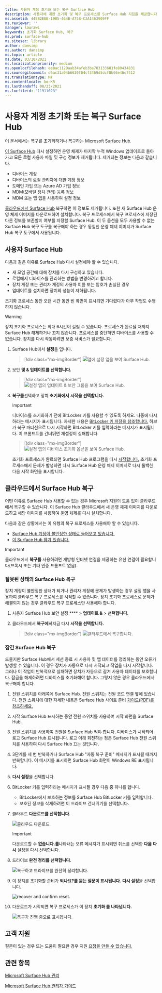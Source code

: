 ```yaml
---
title: 사용자 계정 초기화 또는 복구 Surface Hub
description: 사용자에 대한 초기화 및 복구 프로세스를 Surface Hub 지침을 제공합니다.
ms.assetid: 44E82EEE-1905-464B-A758-C2A1463909FF
ms.reviewer: ''
manager: laurawi
keywords: 초기화 Surface Hub, 복구
ms.prod: surface-hub
ms.sitesec: library
author: dansimp
ms.author: dansimp
ms.topic: article
ms.date: 03/10/2021
ms.localizationpriority: medium
ms.openlocfilehash: ee8ac1129aab34afeb3be783133681fe80434831
ms.sourcegitcommit: d6ac31a94b6630f04cf3469d5dcf8b66e46c7412
ms.translationtype: MT
ms.contentlocale: ko-KR
ms.lasthandoff: 08/23/2021
ms.locfileid: "11911023"
---
```

# <a name="reset-or-recover-a-surface-hub"></a>사용자 계정 초기화 또는 복구 Surface Hub

이 문서에서는 복구를 초기화하거나 복구하는 Microsoft Surface Hub.  

[이 Surface Hub](#reset-a-surface-hub) 다시 설정하면 운영 체제가 마지막 누적 Windows 업데이트로 돌아가고 모든 로컬 사용자 파일 및 구성 정보가 제거됩니다. 제거되는 정보는 다음과 같습니다.

- 디바이스 계정
- 디바이스의 로컬 관리자에 대한 계정 정보
- 도메인 가입 또는 Azure AD 가입 정보
- MDM(모바일 장치 관리) 등록 정보
- MDM 또는 앱 앱을 사용하여 설정 정보

[클라우드에서 Surface Hub](#recover-a-surface-hub-from-the-cloud) 복구하면 이 정보도 제거됩니다. 또한 새 Surface Hub 운영 체제 이미지를 다운로드하여 설치합니다. 복구 프로세스에서 복구 프로세스에 저장된 다른 정보를 보존할지 여부를 지정할 Surface Hub. 이 두 옵션을 모두 사용할 [](surface-hub-recovery-tool.md) 수 없는 Surface Hub 복구 도구를 복구해야 하는 경우 동일한 운영 체제 이미지가 Surface Hub 복구 도구에서 사용됩니다.

## <a name="reset-a-surface-hub"></a>사용자 Surface Hub

다음과 같은 이유로 Surface Hub 다시 설정해야 할 수 있습니다.

- 새 모임 공간에 대해 장치를 다시 구성하고 있습니다.
- 로컬에서 디바이스를 관리하는 방법을 변경하려고 합니다.
- 장치 계정 또는 관리자 계정의 사용자 이름 또는 암호가 손실된 경우
- 업데이트를 설치하면 장치의 성능이 저하됩니다.

초기화 프로세스 동안 오랜 시간 동안 빈 화면이 표시되면 기다렸다가 아무 작업도 수행하지 않습니다.

> [!WARNING]
> 장치 초기화 프로세스는 최대 6시간이 걸릴 수 있습니다. 프로세스가 완료될 때까지 Surface Hub 해제하거나 끄지 않습니다. 프로세스를 중단하면 디바이스를 사용할 수 없습니다. 장치를 다시 작동하려면 보증 서비스가 필요합니다.

1. Surface Hub에서 **설정**을 엽니다.

   > [!div class="mx-imgBorder"]
   > ![앱에 설정 앱을 보여 Surface Hub.](images/sh-settings.png)

2. 보안 **및 & 업데이트를 선택합니다.**

   > [!div class="mx-imgBorder"]
   > ![설정 앱의 업데이트 & 보안 그룹을 보여 Surface Hub.](images/sh-settings-update-security.png)

3. **복구를**선택하고 장치 **초기화에서** **시작을 선택합니다.**

   > [!IMPORTANT]
   > 디바이스를 초기화하기 전에 BitLocker 키를 사용할 수 있도록 하세요. 나중에 다시하라는 메시지가 표시됩니다. 자세한 내용은 [BitLocker 키 저장을 참조합니다.](save-bitlocker-key-surface-hub.md) 허브가 복구 파티션으로 다시 시작하면 BitLocker 키를 입력하라는 메시지가 표시됩니다. 이 프롬프트를 건너뛰면 재설정이 실패합니다.
   
   > [!div class="mx-imgBorder"]
   > ![설정 앱의 디바이스 초기화 옵션을 보여 Surface Hub.](images/sh-settings-reset-device.png)

   초기화 프로세스가 완료되면 Surface Hub 프로그램을 다시 [시작합니다.](first-run-program-surface-hub.md) 초기화 프로세스에서 문제가 발생하면 다시 Surface Hub 운영 체제 이미지로 다시 롤백한 다음 시작 화면을 표시합니다.

<span id="cloud-recovery" />

## <a name="recover-a-surface-hub-from-the-cloud"></a>클라우드에서 Surface Hub 복구

어떤 이유로 Surface Hub 사용할 수 없는 경우 Microsoft 지원의 도움 없이 클라우드에서 복구할 수 있습니다. 이 Surface Hub 클라우드에서 새 운영 체제 이미지를 다운로드하고 해당 이미지를 사용하여 운영 체제를 다시 설치합니다.

다음과 같은 상황에서는 이 유형의 복구 프로세스를 사용해야 할 수 있습니다.

- [Surface Hub 계정이 불안정한 상태로 들어오고 있습니다.](#recover-a-surface-hub-in-a-bad-state)
- [이 Surface Hub 잠겨 있습니다.](#recover-a-locked-surface-hub)

>[!IMPORTANT]
>클라우드에서 **복구를** 사용하려면 개방형 인터넷 연결을 제공하는 유선 연결이 필요합니다(프록시 또는 기타 인증 프롬프트 없음).

### <a name="recover-a-surface-hub-in-a-bad-state"></a>잘못된 상태의 Surface Hub 복구

장치 계정이 불안정한 상태가 되거나 관리자 계정에 문제가 발생하는 경우 설정 앱을 사용하여 클라우드 복구 프로세스를 시작할 수 있습니다. 장치 초기화 프로세스로 문제가 [](#reset-a-surface-hub) 해결되지 않는 경우 클라우드 복구 프로세스만 사용해야 합니다.

1. 사용자 Surface Hub 보안 설정 **** &gt; **업데이트 &** &gt; **선택합니다.**

2. 클라우드에서 **복구에서**지금 다시 **시작을 선택합니다.**

   > [!div class="mx-imgBorder"]
   > ![클라우드에서 복구합니다.](images/recover-from-the-cloud.png)

### <a name="recover-a-locked-surface-hub"></a>잠긴 Surface Hub 복구

드물지만 Surface Hub에서 세션 종료 시 사용자 및 앱 데이터를 정리하는 동안 오류가 발생할 수 있습니다. 이 경우 장치가 자동으로 다시 시작되고 작업을 다시 시작합니다. 그러나 이 작업이 반복적으로 실패하면 장치가 자동으로 잠겨 사용자 데이터를 보호합니다. 잠금을 해제하려면 [](#reset-a-surface-hub) 디바이스를 초기화해야 합니다. 그렇지 않은 경우 클라우드에서 복구해야 합니다.

1. 전원 스위치를 아래쪽에 Surface Hub. 전원 스위치는 전원 코드 연결 옆에 있습니다. 전원 스위치에 대한 자세한 내용은 Surface Hub 사이트 준비 [가이드(PDF)를 참조하세요.](surface-hub-site-readiness-guide.md)

2. 시작 Surface Hub 표시하는 동안 전원 스위치를 사용하여 시작 화면을 Surface Hub.

3. 전원 스위치를 사용하여 전원을 Surface Hub 켜야 합니다. 디바이스가 시작되어 로고 Surface Hub 표시됩니다. 로고 아래 회전하는 점은 Surface Hub 전원 스위치를 사용하여 다시 Surface Hub 끄는 것입니다.  

4. 3단계를 세 번 반복하거나 Surface Hub "자동 복구 준비" 메시지가 표시될 때까지 반복합니다. 이 메시지를 표시하면 Surface Hub 화면이 Windows RE 표시됩니다.
 
5. **다시 설정**을 선택합니다. 

6. BitLocker 키를 입력하라는 메시지가 표시될 경우 다음 중 하나를 합니다.
   - BitLocker에서 보호하는 정보를 Surface Hub BitLocker 키를 입력합니다.
   - 보호된 정보를 삭제하려면 이 드라이브 건너뛰기를 선택합니다.

7. 클라우드 **다운로드를 선택합니다.** 

   ![클라우드 다운로드.](images/recover-cloud-download.png)

   >[!IMPORTANT]
   >다운로드할 수 **없습니다.를**나타내는 오류 메시지가 표시되면 취소를 선택한 **다음** **다시** 설정을 다시 선택합니다.

8. 드라이브 **완전 정리를 선택합니다.**
 
   ![복구하고 드라이브를 완전히 정리합니다.](images/recover-fully-clean-drive.png)

9. 이 장치를 초기화할 준비가 **되나요?를 묻는 질문이 표시됩니다.** **다시 설정**을 선택합니다. 
   
   ![recover and confirm reset.](images/recover-confirm-reset.png)

10. 다운로드가 시작되면 복구 프로세스가 이 장치 **초기화 를 나타냅니다.**

    ![복구가 진행 중으로 표시됩니다.](images/recover-in-progress.png)

## <a name="contact-support"></a>고객 지원

질문이 있는 경우 또는 도움이 필요한 경우 지원 [요청을 만들 수 있습니다.](https://support.microsoft.com/supportforbusiness/productselection)


## <a name="related-topics"></a>관련 항목

[Microsoft Surface Hub 관리](manage-surface-hub.md)

[Microsoft Surface Hub 관리자 가이드](surface-hub-administrators-guide.md)
